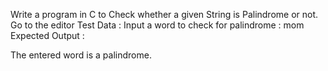 Write a program in C to Check whether a given String is Palindrome or not. Go to the editor
Test Data :
Input a word to check for palindrome : mom
Expected Output :

 The entered word is a palindrome.  

